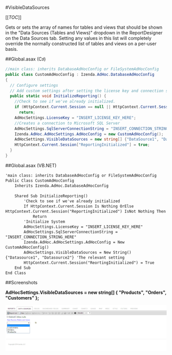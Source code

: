 #VisibleDataSources

[[_TOC_]]

Gets or sets the array of names for tables and views that should be shown in the "Data Sources (Tables and Views)" dropdown in the ReportDesigner on the Data Sources tab. Setting any values in this list will completely override the normally constructed list of tables and views on a per-user basis.

##Global.asax (C♯)
```csharp
//main class: inherits DatabaseAdHocConfig or FileSystemAdHocConfig
public class CustomAdHocConfig : Izenda.AdHoc.DatabaseAdHocConfig
{
  // Configure settings
  // Add custom settings after setting the license key and connection string by overriding the ConfigureSettings() method
  public static void InitializeReporting() {
    //Check to see if we've already initialized.
    if (HttpContext.Current.Session == null || HttpContext.Current.Session["ReportingInitialized"] != null)
      return;
    AdHocSettings.LicenseKey = "INSERT_LICENSE_KEY_HERE";
    //Creates a connection to Microsoft SQL Server
    AdHocSettings.SqlServerConnectionString = "INSERT_CONNECTION_STRING_HERE";
    Izenda.AdHoc.AdHocSettings.AdHocConfig = new CustomAdHocConfig();
    AdHocSettings.VisibleDataSources = new string[] {"DataSource1", "DataSource2"}; //The relevant setting
    HttpContext.Current.Session["ReportingInitialized"] = true;
  }
}
```

##Global.asax (VB.NET)

```visualbasic
'main class: inherits DatabaseAdHocConfig or FileSystemAdHocConfig
Public Class CustomAdHocConfig
    Inherits Izenda.AdHoc.DatabaseAdHocConfig

    Shared Sub InitializeReporting()
        'Check to see if we've already initialized
        If HttpContext.Current.Session Is Nothing OrElse HttpContext.Current.Session("ReportingInitialized") IsNot Nothing Then
            Return
        'Initialize System
        AdHocSettings.LicenseKey = "INSERT_LICENSE_KEY_HERE"
        AdHocSettings.SqlServerConnectionString = "INSERT_CONNECTION_STRING_HERE"
        Izenda.AdHoc.AdHocSettings.AdHocConfig = New CustomAdHocConfig()
        AdHocSettings.VisibleDataSources = New String() {"Datasource1", "Datasource2"} 'The relevant setting
        HttpContext.Current.Session("ReortingInitialized") = True
    End Sub
End Class
```

##Screenshots

**AdHocSettings.VisibleDataSources = new string[] { "Products", "Orders", "Customers" };**

![VisibleDataSources = new string[] {"Products", "Orders", "Customers" };](/API/CodeSamples/VisibleDataSources/VisibleDataSources.png)